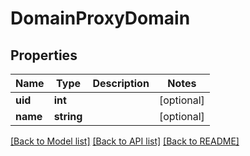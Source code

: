 # DomainProxyDomain

## Properties
Name | Type | Description | Notes
------------ | ------------- | ------------- | -------------
**uid** | **int** |  | [optional] 
**name** | **string** |  | [optional] 

[[Back to Model list]](../README.md#documentation-for-models) [[Back to API list]](../README.md#documentation-for-api-endpoints) [[Back to README]](../README.md)


